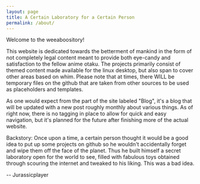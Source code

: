 ```yaml
---
layout: page
title: A Certain Laboratory for a Certain Person
permalink: /about/
---
```

Welcome to the weeaboository! 

This website is dedicated towards the betterment of mankind in the form of not completely legal content meant to provide both eye-candy and satisfaction to the fellow anime otaku. The projects primarily consist of themed content made available for the linux desktop, but also span to cover other areas based on whim. Please note that at times, there WILL be temporary files on the github that are taken from other sources to be used as placeholders and templates.

As one would expect from the part of the site labeled "Blog", it's a blog that will be updated with a new post roughly monthly about various things. As of right now, there is no tagging in place to allow for quick and easy navigation, but it's planned for the future after finishing more of the actual website.

Backstory: 
Once upon a time, a certain person thought it would be a good idea to put up some projects on github so he wouldn't accidentally forget and wipe them off the face of the planet. Thus he built himself a secret laboratory open for the world to see, filled with fabulous toys obtained through scouring the internet and tweaked to his liking. This was a bad idea.

-- Jurassicplayer
